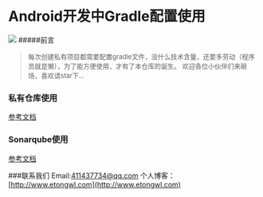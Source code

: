 # Android开发中Gradle配置使用


![](https://img.shields.io/badge/AnroidGradleTools-V1.0.0-green.svg)
#####前言
> <font size="2">每次创建私有项目都需要配置gradle文件，没什么技术含量，还要多劳动（程序员就是懒），为了能方便使用，才有了本仓库的诞生。
> 欢迎各位小伙伴们来砸场，喜欢请star下...</font>

### 私有仓库使用
[参考文档](http://zdl_411437734.coding.me/gradle/SONARQUBE.md)

### Sonarqube使用
[参考文档](http://zdl_411437734.coding.me/gradle/SONARQUBE.md)

###联系我们
Email:411437734@qq.com
个人博客：[http://www.etongwl.com](http://www.etongwl.com)

